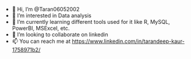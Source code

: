 - 👋 Hi, I’m @Taran06052002
- 👀 I’m interested in Data analysis
- 🌱 I’m currently learning different tools used for it like R, MySQL, PowerBI, MSExcel, etc.
- 💞️ I’m looking to collaborate on linkedin
- 📫 You can reach me at https://www.linkedin.com/in/tarandeep-kaur-1758971b2/


